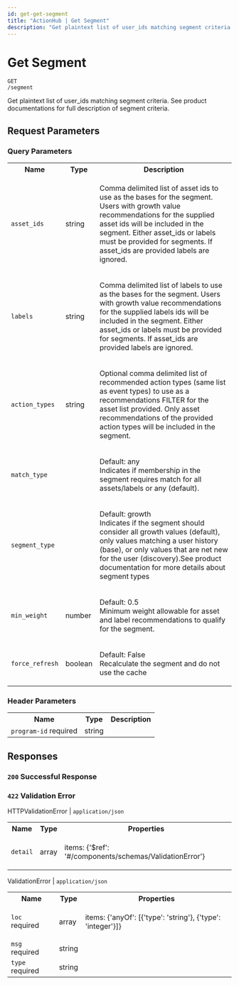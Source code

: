 ```yaml
---
id: get-get-segment
title: "ActionHub | Get Segment"
description: "Get plaintext list of user_ids matching segment criteria. See product documentations for full description of segment criteria."
---
```

# Get Segment
<code class='method-name'><span class='get'>GET</span> /segment</code>

Get plaintext list of user_ids matching segment criteria. See product documentations for full description of segment criteria.

## Request Parameters 

### Query Parameters  
<table class='openapi-table'><tr><th>Name</th><th>Type</th><th>Description</th></tr><tr><td><code>asset_ids</code></td><td>string</td><td>

Comma delimited list of asset ids to use as the bases for the segment. Users with growth value recommendations for the supplied asset ids will be included in the segment. Either asset_ids  or labels must be provided for segments. If asset_ids are provided labels are ignored.

</td></tr><tr><td><code>labels</code></td><td>string</td><td>

Comma delimited list of labels to use as the bases for the segment. Users with growth value recommendations for the supplied labels ids will be included in the segment. Either asset_ids or labels must be provided for segments. If asset_ids are provided labels are ignored.

</td></tr><tr><td><code>action_types</code></td><td>string</td><td>

Optional comma delimited list of recommended action types (same list as event types) to use as a recommendations FILTER for the asset list provided. Only asset recommendations of the provided action types will be included in the segment.

</td></tr><tr><td><code>match_type</code></td><td></td><td>

Default: any<br/>Indicates if membership in the segment requires match for all assets/labels or any (default).

</td></tr><tr><td><code>segment_type</code></td><td></td><td>

Default: growth<br/>Indicates if the segment should consider all growth values (default), only values matching a user history (base), or only values that are net new for the user (discovery).See product documentation for more details about segment types

</td></tr><tr><td><code>min_weight</code></td><td>number</td><td>

Default: 0.5<br/>Minimum weight allowable for asset and label recommendations to qualify for the segment.

</td></tr><tr><td><code>force_refresh</code></td><td>boolean</td><td>

Default: False<br/>Recalculate the segment and do not use the cache

</td></tr></table>


### Header Parameters  
<table class='openapi-table'><tr><th>Name</th><th>Type</th><th>Description</th></tr><tr><td><code>program-id</code> <span class='required'>required</span></td><td>string</td><td>



</td></tr></table>

## Responses  

### `200` Successful Response


### `422` Validation Error

HTTPValidationError | `application/json`  
<table class='openapi-table'><tr><th>Name</th><th>Type</th><th>Properties</th></tr><tr><td><code>detail</code></td><td>array</td><td>

items: {'$ref': '#/components/schemas/ValidationError'}<br/>
</td></tr></table>

ValidationError | `application/json`  
<table class='openapi-table'><tr><th>Name</th><th>Type</th><th>Properties</th></tr><tr><td><code>loc</code> <span class='required'>required</span></td><td>array</td><td>

items: {'anyOf': [{'type': 'string'}, {'type': 'integer'}]}<br/>
</td></tr><tr><td><code>msg</code> <span class='required'>required</span></td><td>string</td><td>


</td></tr><tr><td><code>type</code> <span class='required'>required</span></td><td>string</td><td>


</td></tr></table>

